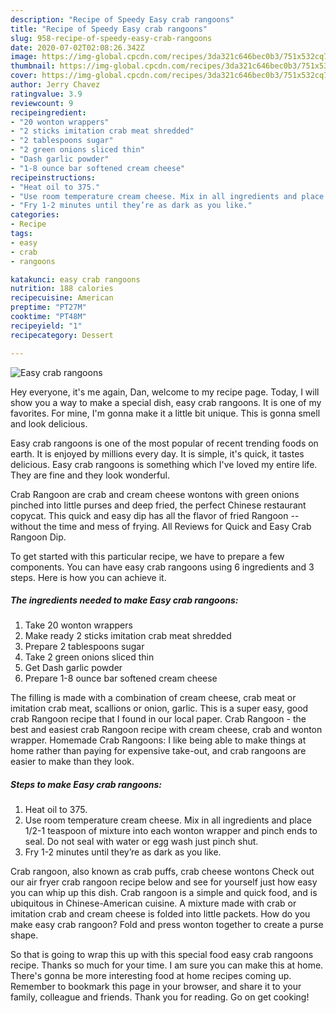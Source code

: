 ```yaml
---
description: "Recipe of Speedy Easy crab rangoons"
title: "Recipe of Speedy Easy crab rangoons"
slug: 958-recipe-of-speedy-easy-crab-rangoons
date: 2020-07-02T02:08:26.342Z
image: https://img-global.cpcdn.com/recipes/3da321c646bec0b3/751x532cq70/easy-crab-rangoons-recipe-main-photo.jpg
thumbnail: https://img-global.cpcdn.com/recipes/3da321c646bec0b3/751x532cq70/easy-crab-rangoons-recipe-main-photo.jpg
cover: https://img-global.cpcdn.com/recipes/3da321c646bec0b3/751x532cq70/easy-crab-rangoons-recipe-main-photo.jpg
author: Jerry Chavez
ratingvalue: 3.9
reviewcount: 9
recipeingredient:
- "20 wonton wrappers"
- "2 sticks imitation crab meat shredded"
- "2 tablespoons sugar"
- "2 green onions sliced thin"
- "Dash garlic powder"
- "1-8 ounce bar softened cream cheese"
recipeinstructions:
- "Heat oil to 375."
- "Use room temperature cream cheese. Mix in all ingredients and place 1/2-1 teaspoon of mixture into each wonton wrapper and pinch ends to seal. Do not seal with water or egg wash just pinch shut."
- "Fry 1-2 minutes until they’re as dark as you like."
categories:
- Recipe
tags:
- easy
- crab
- rangoons

katakunci: easy crab rangoons 
nutrition: 188 calories
recipecuisine: American
preptime: "PT27M"
cooktime: "PT48M"
recipeyield: "1"
recipecategory: Dessert

---
```



![Easy crab rangoons](https://img-global.cpcdn.com/recipes/3da321c646bec0b3/751x532cq70/easy-crab-rangoons-recipe-main-photo.jpg)

Hey everyone, it's me again, Dan, welcome to my recipe page. Today, I will show you a way to make a special dish, easy crab rangoons. It is one of my favorites. For mine, I'm gonna make it a little bit unique. This is gonna smell and look delicious.

Easy crab rangoons is one of the most popular of recent trending foods on earth. It is enjoyed by millions every day. It is simple, it's quick, it tastes delicious. Easy crab rangoons is something which I've loved my entire life. They are fine and they look wonderful.

Crab Rangoon are crab and cream cheese wontons with green onions pinched into little purses and deep fried, the perfect Chinese restaurant copycat. This quick and easy dip has all the flavor of fried Rangoon -- without the time and mess of frying. All Reviews for Quick and Easy Crab Rangoon Dip.


To get started with this particular recipe, we have to prepare a few components. You can have easy crab rangoons using 6 ingredients and 3 steps. Here is how you can achieve it.

<!--inarticleads1-->

##### The ingredients needed to make Easy crab rangoons:

1. Take 20 wonton wrappers
1. Make ready 2 sticks imitation crab meat shredded
1. Prepare 2 tablespoons sugar
1. Take 2 green onions sliced thin
1. Get Dash garlic powder
1. Prepare 1-8 ounce bar softened cream cheese


The filling is made with a combination of cream cheese, crab meat or imitation crab meat, scallions or onion, garlic. This is a super easy, good crab Rangoon recipe that I found in our local paper. Crab Rangoon - the best and easiest crab Rangoon recipe with cream cheese, crab and wonton wrapper. Homemade Crab Rangoons: I like being able to make things at home rather than paying for expensive take-out, and crab rangoons are easier to make than they look. 

<!--inarticleads2-->

##### Steps to make Easy crab rangoons:

1. Heat oil to 375.
1. Use room temperature cream cheese. Mix in all ingredients and place 1/2-1 teaspoon of mixture into each wonton wrapper and pinch ends to seal. Do not seal with water or egg wash just pinch shut.
1. Fry 1-2 minutes until they’re as dark as you like.


Crab rangoon, also known as crab puffs, crab cheese wontons Check out our air fryer crab rangoon recipe below and see for yourself just how easy you can whip up this dish. Crab rangoon is a simple and quick food, and is ubiquitous in Chinese-American cuisine. A mixture made with crab or imitation crab and cream cheese is folded into little packets. How do you make easy crab rangoon? Fold and press wonton together to create a purse shape. 

So that is going to wrap this up with this special food easy crab rangoons recipe. Thanks so much for your time. I am sure you can make this at home. There's gonna be more interesting food at home recipes coming up. Remember to bookmark this page in your browser, and share it to your family, colleague and friends. Thank you for reading. Go on get cooking!

